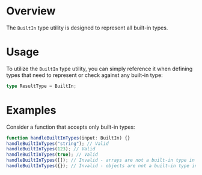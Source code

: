 # Overview

The `BuiltIn` type utility is designed to represent all built-in types.

# Usage

To utilize the `BuiltIn` type utility, you can simply reference it when defining types that need to represent or check against any built-in type:

```typescript
type ResultType = BuiltIn;
```

# Examples

Consider a function that accepts only built-in types:

```typescript
function handleBuiltInTypes(input: BuiltIn) {}
handleBuiltInTypes("string"); // Valid
handleBuiltInTypes(123); // Valid
handleBuiltInTypes(true); // Valid
handleBuiltInTypes([]); // Invalid - arrays are not a built-in type in this context
handleBuiltInTypes({}); // Invalid - objects are not a built-in type in this context
```
